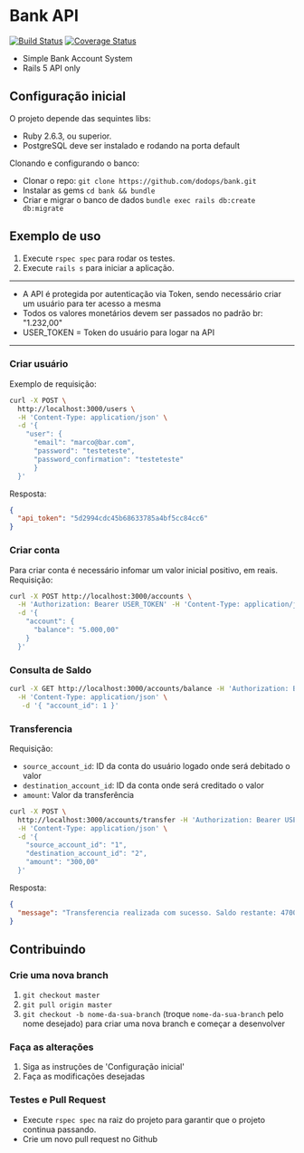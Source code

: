 # Bank API
[![Build Status](https://travis-ci.org/dodops/bank.svg?branch=master)](https://travis-ci.org/dodops/bank)
[![Coverage Status](https://coveralls.io/repos/github/dodops/bank/badge.svg)](https://coveralls.io/github/dodops/bank)

* Simple Bank Account System
* Rails 5 API only

## Configuração inicial

O projeto depende das sequintes libs:

* Ruby 2.6.3, ou superior.
* PostgreSQL deve ser instalado e rodando na porta default

Clonando e configurando o banco:

* Clonar o repo: `git clone https://github.com/dodops/bank.git`
* Instalar as gems `cd bank && bundle`
* Criar e migrar o banco de dados `bundle exec rails db:create db:migrate`

## Exemplo de uso

1. Execute `rspec spec` para rodar os testes.
2. Execute `rails s` para iniciar a aplicação. 

-------
* A API é protegida por autenticação via Token, sendo necessário criar um usuário para ter acesso a mesma
* Todos os valores monetários devem ser passados no padrão br: "1.232,00"
* USER_TOKEN = Token do usuário para logar na API

-------

### Criar usuário
Exemplo de requisição:
```bash
curl -X POST \
  http://localhost:3000/users \
  -H 'Content-Type: application/json' \
  -d '{
    "user": {
      "email": "marco@bar.com",
      "password": "testeteste",
      "password_confirmation": "testeteste"
      }
  }'
```

Resposta:

```json
{
  "api_token": "5d2994cdc45b68633785a4bf5cc84cc6"
}
```

### Criar conta
Para criar conta é necessário infomar um valor inicial positivo, em reais.
Requisição:

```bash
curl -X POST http://localhost:3000/accounts \
  -H 'Authorization: Bearer USER_TOKEN' -H 'Content-Type: application/json' \
  -d '{
    "account": {
      "balance": "5.000,00"
    }
  }'
```

### Consulta de Saldo
```bash
curl -X GET http://localhost:3000/accounts/balance -H 'Authorization: Bearer USER_TOKEN' \
  -H 'Content-Type: application/json' \
   -d '{ "account_id": 1 }'
```

### Transferencia

Requisição:
 - `source_account_id`: ID da conta do usuário logado onde será debitado o valor
 - `destination_account_id`: ID da conta onde será creditado o valor
 - `amount`: Valor da transferência

```bash
curl -X POST \
  http://localhost:3000/accounts/transfer -H 'Authorization: Bearer USER_TOKEN' \
  -H 'Content-Type: application/json' \
  -d '{
    "source_account_id": "1",
    "destination_account_id": "2",
    "amount": "300,00"
  }'
```

Resposta:
```json
{
  "message": "Transferencia realizada com sucesso. Saldo restante: 4700,00"
}
```
## Contribuindo

### Crie uma nova branch

1. `git checkout master`
1. `git pull origin master` 
1. `git checkout -b nome-da-sua-branch` (troque `nome-da-sua-branch` pelo nome desejado) para criar uma nova branch e começar a desenvolver

### Faça as alterações

1. Siga as instruções de 'Configuração inicial'
1. Faça as modificações desejadas

### Testes e Pull Request
 
 - Execute `rspec spec` na raiz do projeto para garantir que o projeto continua passando.
 - Crie um novo pull request no Github

